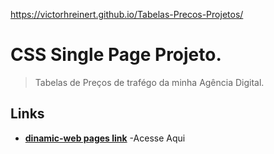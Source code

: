 https://victorhreinert.github.io/Tabelas-Precos-Projetos/


# CSS Single Page Projeto.
>Tabelas de Preços de trafégo da minha Agência Digital.




## Links
>
- __[dinamic-web pages link](https://victorhreinert.github.io/Tabelas-Precos-Projetos/)__ -Acesse Aqui
